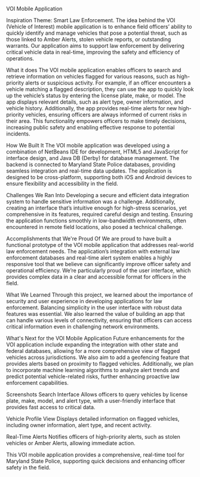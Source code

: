 VOI Mobile Application


Inspiration
Theme:
Smart Law Enforcement. The idea behind the VOI (Vehicle of Interest) mobile application is to enhance field officers’ ability to quickly identify and manage vehicles that pose a potential threat, such as those linked to Amber Alerts, stolen vehicle reports, or outstanding warrants. Our application aims to support law enforcement by delivering critical vehicle data in real-time, improving the safety and efficiency of operations.

What it does
The VOI mobile application enables officers to search and retrieve information on vehicles flagged for various reasons, such as high-priority alerts or suspicious activity. For example, if an officer encounters a vehicle matching a flagged description, they can use the app to quickly look up the vehicle’s status by entering the license plate, make, or model. The app displays relevant details, such as alert type, owner information, and vehicle history. Additionally, the app provides real-time alerts for new high-priority vehicles, ensuring officers are always informed of current risks in their area. This functionality empowers officers to make timely decisions, increasing public safety and enabling effective response to potential incidents.

How We Built It
The VOI mobile application was developed using a combination of NetBeans IDE for development, HTML5 and JavaScript for interface design, and Java DB (Derby) for database management. The backend is connected to Maryland State Police databases, providing seamless integration and real-time data updates. The application is designed to be cross-platform, supporting both iOS and Android devices to ensure flexibility and accessibility in the field.

Challenges We Ran Into
Developing a secure and efficient data integration system to handle sensitive information was a challenge. Additionally, creating an interface that’s intuitive enough for high-stress scenarios, yet comprehensive in its features, required careful design and testing. Ensuring the application functions smoothly in low-bandwidth environments, often encountered in remote field locations, also posed a technical challenge.

Accomplishments that We're Proud Of
We are proud to have built a functional prototype of the VOI mobile application that addresses real-world law enforcement needs. The application’s integration with external law enforcement databases and real-time alert system enables a highly responsive tool that we believe can significantly improve officer safety and operational efficiency. We’re particularly proud of the user interface, which provides complex data in a clear and accessible format for officers in the field.

What We Learned
Through this project, we learned about the importance of security and user experience in developing applications for law enforcement. Balancing simplicity in the user interface with robust data features was essential. We also learned the value of building an app that can handle various levels of connectivity, ensuring that officers can access critical information even in challenging network environments.

What's Next for the VOI Mobile Application
Future enhancements for the VOI application include expanding the integration with other state and federal databases, allowing for a more comprehensive view of flagged vehicles across jurisdictions. We also aim to add a geofencing feature that provides alerts based on proximity to flagged vehicles. Additionally, we plan to incorporate machine learning algorithms to analyze alert trends and predict potential vehicle-related risks, further enhancing proactive law enforcement capabilities.

Screenshots
Search Interface
Allows officers to query vehicles by license plate, make, model, and alert type, with a user-friendly interface that provides fast access to critical data.

Vehicle Profile View
Displays detailed information on flagged vehicles, including owner information, alert type, and recent activity.

Real-Time Alerts
Notifies officers of high-priority alerts, such as stolen vehicles or Amber Alerts, allowing immediate action.

This VOI mobile application provides a comprehensive, real-time tool for Maryland State Police, supporting quick decisions and enhancing officer safety in the field.
